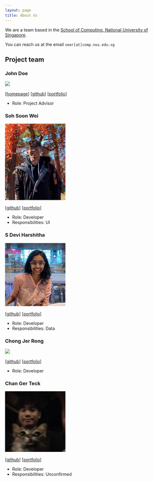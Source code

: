 ```yaml
---
layout: page
title: About Us
---
```


We are a team based in the [School of Computing, National University of Singapore](http://www.comp.nus.edu.sg).

You can reach us at the email `seer[at]comp.nus.edu.sg`

## Project team

### John Doe

<img src="images/johndoe.png" width="200px">

[[homepage](http://www.comp.nus.edu.sg/~damithch)]
[[github](https://github.com/johndoe)]
[[portfolio](team/johndoe.md)]

* Role: Project Advisor

### Soh Soon Wei

<img src="images/soons1.png" width="200px">

[[github](http://github.com/soons1)]
[[portfolio](team/soons1.md)]

* Role: Developer
* Responsibilities: UI

### S Devi Harshitha

<img src="images/sdevih.png" width="200px">

[[github](http://github.com/sdevih)] [[portfolio](team/sdevih.md)]

* Role: Developer
* Responsibilities: Data

### Chong Jer Rong

<img src="images/cjerrong.png" width="200px">

[[github](http://github.com/CJerrong)]
[[portfolio](team/johndoe.md)]

* Role: Developer

### Chan Ger Teck

<img src="images/gerteck.png" width="200px">

[[github](https://github.com/gerteck)]
[[portfolio](team/gerteck.md)]

* Role: Developer
* Responsibilities: Unconfirmed

